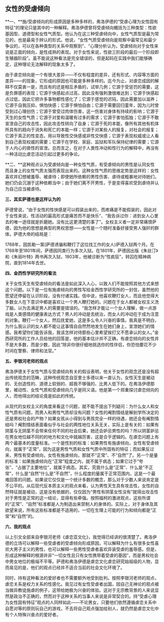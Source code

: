 ## 女性的受虐倾向

**一、**施/受虐倾向的形成原因是多种多样的，弗洛伊德的“受虐心理为女性固有特征”的理论只是其中的一种解释。弗洛伊德曾将受虐倾向概括为三种类型：性欲基因型、道德型和女性气质型。他认为在这三种受虐倾向中，女性气质型是最为常见的，也是最易于辨认的形式。他说，“女性气质受虐倾向是观察中最常见和最少争议的，可以在各种类型的关系中观察到”、“心理分析认为，受虐倾向对于女性来说是正面的倾向，是性成熟的表现。对于女性来说，性欲三阶段的最后一个阶段即生殖器阶段”。虽不能说这种看法是完全错误的，但是起码在实践中我们能够确定，这种理论无法解释的现象太多了。

由于虐恋倾向是一个有很大差异——不仅有程度的差异，还有形式、内容等方面的差异——的现象，它形成的原因也可能是多种多样的。迄今为止，对虐恋成因的解释不仅莫衷一是，而且有的还是相互矛盾的，试举几例；它源于受惩罚的需要，这是负罪感的表现；它源于快感起点过高，因此没有强刺激很难达到；它源于快感起点过低，因此它把许多事物都性感化了；它源于感觉的迟钝，因此需要加以滋养；它源于自我压抑，惧怕快感；它源于惧怕自由；它源于需要回归童年，因为儿时曾受到过心理创伤；它源于曾受过肉体伤害，这一伤害对身体有持续的影响；它源于天生的女性气质；它源于对爱和温暖有过多的需求；它源于害怕孤独；它源于不敢宣泄自己的攻击性，因此攻击性转向了自身；它源于死的本能，像所有其他有机体所具有的趋向于消失和死亡的本能一样；它源于对某些人的报复，对社会的报复；它源于真正的性变态，用以导致性交快感或非性交快感；它源于表现权威或让人看到自己表现权威的需要；它源于在学校、家庭、监狱和军队保持纪律的需要；它源于人内心的兽性的宣泄。总而言之，在对于人类性冲动和性行为的解释中，再没有一种活动比虐恋活动引起过更多的争论。

**二、**这种观点认为受虐倾向是一种女性气质，有受虐倾向的男性是认同女性而且身上的女性气质太强而表现出来的。这种女性气质的思维定势是这样的：女性喜欢并幻想被羞辱、被虐待；即使她所依赖的男性伤害、虐待或粗暴地对待她们，她们仍会沉溺于这种依赖当中；由于她们离不开男性，于是变得喜欢受到虐待并认为自己应当被虐待。

**三、其实萨德也是这样认为的**

萨德曾说，“由于女性的性快感是可以假装出来的，而疼痛是不能假装的，因此对于女性来说，性活动的最高形式是痛苦而不是快乐”、“我告诉过你：进到女人心里去的唯一途径就是折磨她。没有比这更清楚的事了”。女权主义者一定非常痛恨萨德，因为他的思想是典型的男权思想——女性是一个随时准备好接受男人强奸的群体。萨德大帝的结局是：

1768年，因凯勒一案(萨德诱骗和鞭打了这位找工作的女人)萨德入狱两个月。在1768年至1801年间，萨德因同类行为多次入狱。在1801年，萨德因出版《朱丝汀》和《朱丽叶特》两书再次入狱，1803年，他被诊断为“性疯狂”，转囚在精神病院，直到1814年去世。

**四、金西性学研究所的看法**

关于女性天生有受虐倾向的看法是如此深入人心，以致人们不能按照其他方式来想这个问题。以下是一位有施虐倾向的男性写给金西性学研究所的一封信，虽然他的愿望还停留在认识阶段，没有付诸实践。信中说，他喜欢鞭打女人，而且他觉得大多数女人在下意识中都是喜欢让一个男人鞭打她的。问题在于女人都被女权主义洗了脑，以为去满足男人的需要是错误的。“我怎样才能让一个女人理解，做一点游戏是人类感情的健康表达方式？男人的冲动是去统治，而女人的冲动在于成为注意的对象。鞭打一个女人，然后抚爱她，这是多么令人兴奋的事情。我真是不明白，为什么我认识的女人都不能让这事情自自然然地发生在她们身上，宣泄她们的情感。我希望你们能告诉我，我该怎样对待那些心里希望挨打又不愿承认的女人。”金西研究所的工作人员给他的回答是，他的基本估计并不正确，有虐恋倾向的女性并不是大多数，而是少数，因此“除非你很仔细地挑选你的性伴侣，你恐怕要花不少时间在警察、律师和法官。”

**五、李银河老师的观点**

弗洛伊德关于女性气质与受虐倾向有关的假设表明，他关于女性的观念还是没有超出传统观念的范畴，这种传统观念自亚里士多德以来一直认为，女性天生是被动的、无创造性的、道德上软弱的、超我不够强的、比男人低下的。在弗洛伊德那里，被动性、女性气质和受虐倾向几乎是同义语。他是第一个郑重探讨虐恋倾向的人，而他得出的结论竟是如此的传统。

从现代的女权主义的角度来看这个问题，就不能不提出下列疑问：为什么女人和女性气质有问题，而男人和男性气质却没有问题？女性的阉割情结是解剖学所决定的还是男权社会的产物？如果女孩从小得到与男孩完全一样的待遇，她还会有阉割情结吗？阉割情结表面看似乎与社会的两性地位关系无关，实际上是有关的：如果有阴茎与无阴茎不会带来任何不同的社会后果，她还会妒忌男性的吗？所以阴茎妒忌在男女地位越不同的的地方和文化中就越厉害，这是合乎逻辑的。在虐恋问题上有两个最基本的度量标准。一个是性别的标准：如果男性有施虐倾向，女性有受虐倾向，就属于“正常”，因为这是男性气质和女性气质中所固有的特征；而如果反过来，男性有受虐倾向，女性有施虐倾向，那就不“正常”、不“自然”了。另一个是量的标准：如果施虐倾向在“正常”程度之内，就不属于病态；如果它过于“夸张”、“占据了主要地位”，就属于病态。其实，究竟什么是“正常”、什么是“不正常”，什么是“自然”什么是“不自然”，什么程度的量属于正常范围内，这是一个最难回答的问题。如果说它仅仅是一个统计多数的概念，那么对于少数人来说肯定是不公平的。从后现代反本质主义的观点来看，认为男性天生具有攻击性，女性的自然特征就是被动，这是没有依据的，仅仅因为“男性有阴茎女性没有”就得出攻击性对于男性是正常的这一结论，显得有些牵强。按照福柯的激进观点，这些所谓的“正常”、“自然”标准都是人为制造出来禁制人的身体的。实际上，对于身体及其欲望来说，所有这些标准都是不适用的，一切在生理上可能的行为和倾向都是“正常”和“自然”的。

**六、我的观点**

以上引文全部来自李银河老师《虐恋亚文化》，我觉得已经讲的很清楚了。弗洛伊德的立场可以解释一些受虐者的受虐倾向形成原因，可以解释为什么有很多女性喜欢大男子主义的男性，也可以解释一些男性受虐者喜欢异装受虐的羞辱感。但是，形成这种解释的根源并非“一切女性且只有女性携带着受虐的基因”，而是男权社会中男女地位的极端不平等。萨德和弗洛伊德是虐恋文化虐恋研究始祖级的人物，显而易见的是，他们的观点已经并不适合当前的社会文化环境了。

同时，持有这种看法的爱好者也不需要额外地受到批判。按照李银河老师的观点，虐恋关系是权力关系的性感化。我见过有女性受虐者出国，因自己无神论的观点被当做异教徒施虐的例子，这带给她极为兴奋的体验。这对于无宗教背景的人来说显然是政治不正确的，然而对于这种关系的当事人来说是非常契合的。持“受虐心理为女性固有特征”观点的人同样如此——不论男女，只要他们依然遵循虐恋关系中自愿对等的原则玩自己的游戏，不去将自己观点强加给别人，就仍然是虐恋文化中有个人特殊兴奋点的爱好者。
